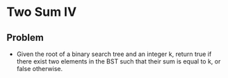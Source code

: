 # Two Sum IV

## Problem

- Given the root of a binary search tree and an integer k, return true if there exist two elements in the BST such that their sum is equal to k, or false otherwise.
